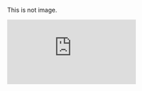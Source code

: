 This is not image.

![image](https://raw.githubusercontent.com/Arahabica/markdown-flex-message/main/README.md)
